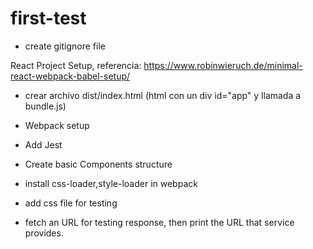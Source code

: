 # first-test
- create gitignore file

React Project Setup, referencia: https://www.robinwieruch.de/minimal-react-webpack-babel-setup/
- crear archivo dist/index.html (html con un div id="app" y llamada a bundle.js)

- Webpack setup
- Add Jest
- Create basic Components structure
- install css-loader,style-loader in webpack
- add css file for testing
- fetch an URL for testing response, then print the URL that service provides.

